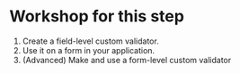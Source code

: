 # Workshop for this step

1. Create a field-level custom validator.
2. Use it on a form in your application.
3. (Advanced) Make and use a form-level custom validator
